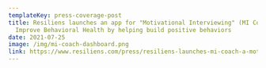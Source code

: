 ```yaml
---
templateKey: press-coverage-post
title: Resiliens launches an app for "Motivational Interviewing" (MI Coach) to
  Improve Behavioral Health by helping build positive behaviors
date: 2021-07-25
image: /img/mi-coach-dashboard.png
link: https://www.resiliens.com/press/resiliens-launches-mi-coach-a-motivational-interviewing-app
---
```

